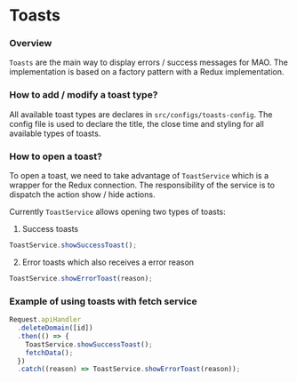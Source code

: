 # Toasts

### Overview

`Toasts` are the main way to display errors / success messages for MAO. The implementation is based on a factory pattern with a Redux implementation.

### How to add / modify a toast type?

All available toast types are declares in `src/configs/toasts-config`.
The config file is used to declare the title, the close time and styling for all available types of toasts.

### How to open a toast?

To open a toast, we need to take advantage of `ToastService` which is a wrapper for the Redux connection.
The responsibility of the service is to dispatch the action show / hide actions.

Currently `ToastService` allows opening two types of toasts:

1. Success toasts

```javascript
ToastService.showSuccessToast();
```

2. Error toasts which also receives a error reason

```javascript
ToastService.showErrorToast(reason);
```

### Example of using toasts with fetch service

```javascript
Request.apiHandler
  .deleteDomain([id])
  .then(() => {
    ToastService.showSuccessToast();
    fetchData();
  })
  .catch((reason) => ToastService.showErrorToast(reason));
```
